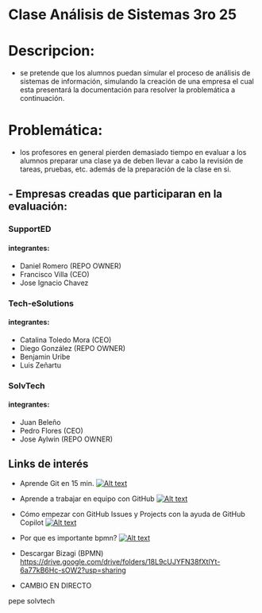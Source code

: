 # Clase Análisis de Sistemas **3ro 25**

# Descripcion:
- se pretende que los alumnos puedan simular el proceso de análisis de sistemas de información, simulando la creación de una empresa el cual esta presentará la documentación para resolver la problemática a continuación.

# Problemática:
- los profesores en general pierden demasiado tiempo en evaluar a los alumnos  preparar una clase ya de deben llevar a cabo la revisión de tareas, pruebas, etc. además de la preparación de la clase en si.


## - Empresas creadas que participaran en la evaluación:
### SupportED
#### integrantes:
- Daniel  Romero (REPO OWNER)
- Francisco  Villa (CEO)
- Jose Ignacio Chavez

### Tech-eSolutions
#### integrantes:
- Catalina Toledo Mora (CEO)
- Diego González (REPO OWNER)
- Benjamin Uribe
- Luis Zeñartu

### SolvTech
#### integrantes:
- Juan Beleño
- Pedro Flores (CEO)
- Jose Aylwin (REPO OWNER)


## Links de interés 


- Aprende Git en 15 min.
[![Alt text](https://img.youtube.com/vi/vlCXdvcgiE0/0.jpg)](https://www.youtube.com/watch?v=vlCXdvcgiE0)

- Aprende a trabajar en equipo con GitHub
[![Alt text](https://img.youtube.com/vi/J_UOPpYKPdQ/0.jpg)](https://www.youtube.com/watch?v=J_UOPpYKPdQ)

- Cómo empezar con GitHub Issues y Projects con la ayuda de GitHub Copilot
[![Alt text](https://img.youtube.com/vi/AaauKq9lDCs/0.jpg)](https://www.youtube.com/watch?v=AaauKq9lDCs)

- Por que es importante bpmn?
[![Alt text](https://img.youtube.com/vi/rqbt91MzALE/0.jpg)](https://www.youtube.com/watch?v=rqbt91MzALE)

- Descargar Bizagi (BPMN)
<https://drive.google.com/drive/folders/18L9cUJYFN38fXtlYt-6a77kB6Hc-sOW2?usp=sharing>


 - CAMBIO EN DIRECTO


pepe solvtech
